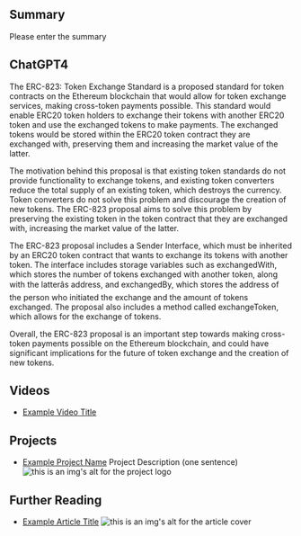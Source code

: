 ## Summary

Please enter the summary

## ChatGPT4

The ERC-823: Token Exchange Standard is a proposed standard for token contracts on the Ethereum blockchain that would allow for token exchange services, making cross-token payments possible. This standard would enable ERC20 token holders to exchange their tokens with another ERC20 token and use the exchanged tokens to make payments. The exchanged tokens would be stored within the ERC20 token contract they are exchanged with, preserving them and increasing the market value of the latter. 

The motivation behind this proposal is that existing token standards do not provide functionality to exchange tokens, and existing token converters reduce the total supply of an existing token, which destroys the currency. Token converters do not solve this problem and discourage the creation of new tokens. The ERC-823 proposal aims to solve this problem by preserving the existing token in the token contract that they are exchanged with, increasing the market value of the latter.

The ERC-823 proposal includes a Sender Interface, which must be inherited by an ERC20 token contract that wants to exchange its tokens with another token. The interface includes storage variables such as exchangedWith, which stores the number of tokens exchanged with another token, along with the latterâs address, and exchangedBy, which stores the address of the person who initiated the exchange and the amount of tokens exchanged. The proposal also includes a method called exchangeToken, which allows for the exchange of tokens.

Overall, the ERC-823 proposal is an important step towards making cross-token payments possible on the Ethereum blockchain, and could have significant implications for the future of token exchange and the creation of new tokens.

## Videos

- [Example Video Title](https://www.youtube.com/watch?v=TDGq4aeevgY)

## Projects

- [Example Project Name](https://xxxx.xxx/xxxxx) Project Description (one sentence) ![this is an img's alt for the project logo](https://xxxx.xxx/project-logo.xxx)

## Further Reading

- [Example Article Title](https://xxxx.xxx/xxxxx) ![this is an img's alt for the article cover](https://xxxx.xxx/article-cover.xxx)
